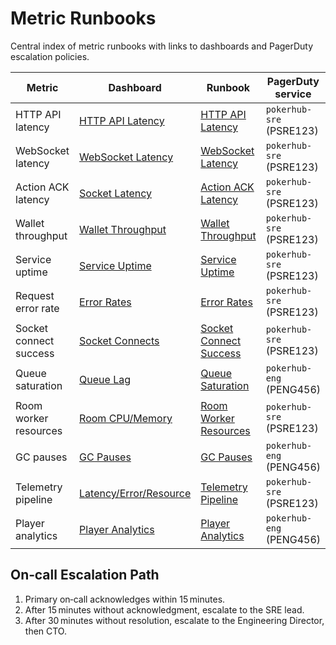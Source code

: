 # Metric Runbooks

Central index of metric runbooks with links to dashboards and PagerDuty escalation policies.

| Metric | Dashboard | Runbook | PagerDuty service | Escalation policy |
| --- | --- | --- | --- | --- |
| HTTP API latency | [HTTP API Latency](../../infrastructure/observability/http-api-latency-dashboard.json) | [HTTP API Latency](http-api-latency.md) | `pokerhub-sre` (PSRE123) | [SRE](https://pokerhub.pagerduty.com/escalation_policies/PABC123) |
| WebSocket latency | [WebSocket Latency](../../infrastructure/observability/websocket-latency-dashboard.json) | [WebSocket Latency](websocket-latency.md) | `pokerhub-sre` (PSRE123) | [SRE](https://pokerhub.pagerduty.com/escalation_policies/PABC123) |
| Action ACK latency | [Socket Latency](../../infrastructure/observability/socket-latency-dashboard.json) | [Action ACK Latency](action-ack-latency.md) | `pokerhub-sre` (PSRE123) | [SRE](https://pokerhub.pagerduty.com/escalation_policies/PABC123) |
| Wallet throughput | [Wallet Throughput](../../infrastructure/observability/wallet-throughput-dashboard.json) | [Wallet Throughput](wallet-throughput.md) | `pokerhub-sre` (PSRE123) | [SRE](https://pokerhub.pagerduty.com/escalation_policies/PABC123) |
| Service uptime | [Service Uptime](../../infrastructure/observability/service-uptime-dashboard.json) | [Service Uptime](service-uptime.md) | `pokerhub-sre` (PSRE123) | [SRE](https://pokerhub.pagerduty.com/escalation_policies/PABC123) |
| Request error rate | [Error Rates](../../infrastructure/observability/error-rates-dashboard.json) | [Error Rates](error-rates.md) | `pokerhub-sre` (PSRE123) | [SRE](https://pokerhub.pagerduty.com/escalation_policies/PABC123) |
| Socket connect success | [Socket Connects](../../infrastructure/observability/socket-connects-dashboard.json) | [Socket Connect Success](socket-connect-success.md) | `pokerhub-sre` (PSRE123) | [SRE](https://pokerhub.pagerduty.com/escalation_policies/PABC123) |
| Queue saturation | [Queue Lag](../../infrastructure/observability/queue-lag-dashboard.json) | [Queue Saturation](queue-saturation.md) | `pokerhub-eng` (PENG456) | [Engineering](https://pokerhub.pagerduty.com/escalation_policies/PDEF456) |
| Room worker resources | [Room CPU/Memory](../../infrastructure/observability/room-cpu-memory-dashboard.json) | [Room Worker Resources](room-worker-resources.md) | `pokerhub-sre` (PSRE123) | [SRE](https://pokerhub.pagerduty.com/escalation_policies/PABC123) |
| GC pauses | [GC Pauses](../../infrastructure/observability/gc-pauses-dashboard.json) | [GC Pauses](gc-pauses.md) | `pokerhub-eng` (PENG456) | [Engineering](https://pokerhub.pagerduty.com/escalation_policies/PDEF456) |
| Telemetry pipeline | [Latency/Error/Resource](../../infrastructure/observability/latency-error-resource-dashboard.json) | [Telemetry Pipeline](telemetry-pipeline.md) | `pokerhub-sre` (PSRE123) | [SRE](https://pokerhub.pagerduty.com/escalation_policies/PABC123) |
| Player analytics | [Player Analytics](../../infrastructure/observability/player-analytics-dashboard.json) | [Player Analytics](player-analytics.md) | `pokerhub-eng` (PENG456) | [Engineering](https://pokerhub.pagerduty.com/escalation_policies/PDEF456) |

## On‑call Escalation Path
1. Primary on‑call acknowledges within 15 minutes.
2. After 15 minutes without acknowledgment, escalate to the SRE lead.
3. After 30 minutes without resolution, escalate to the Engineering Director, then CTO.
